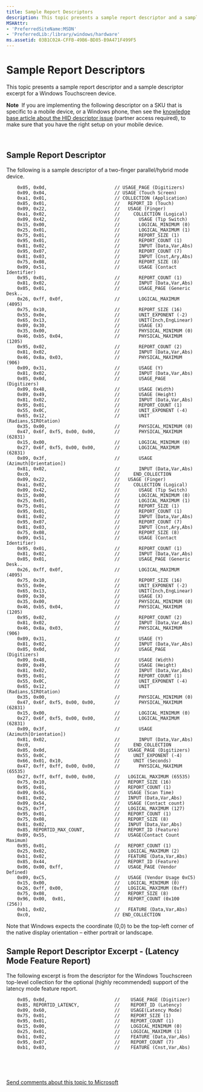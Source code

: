 ```yaml
---
title: Sample Report Descriptors
description: This topic presents a sample report descriptor and a sample descriptor excerpt for a Windows Touchscreen device.
MSHAttr:
- 'PreferredSiteName:MSDN'
- 'PreferredLib:/library/windows/hardware'
ms.assetid: 03B1C02A-CFFB-49B6-BD85-B9A471F499F5
---
```


# Sample Report Descriptors


This topic presents a sample report descriptor and a sample descriptor excerpt for a Windows Touchscreen device.

**Note**  If you are implementing the following descriptor on a SKU that is specific to a mobile device, or a Windows phone, then see the [knowledge base article about the HID descriptor issue](https://connect.microsoft.com/site1304/Downloads/DownloadDetails.aspx?DownloadID=57812) (partner access required), to make sure that you have the right setup on your mobile device.

 

## Sample Report Descriptor


The following is a sample descriptor of a two-finger parallel/hybrid mode device.

``` syntax
    0x05, 0x0d,                         // USAGE_PAGE (Digitizers)          
    0x09, 0x04,                         // USAGE (Touch Screen)             
    0xa1, 0x01,                         // COLLECTION (Application)         
    0x85, 0x01,                         //   REPORT_ID (Touch)              
    0x09, 0x22,                         //   USAGE (Finger)                 
    0xa1, 0x02,                         //     COLLECTION (Logical)  
    0x09, 0x42,                         //       USAGE (Tip Switch)           
    0x15, 0x00,                         //       LOGICAL_MINIMUM (0)          
    0x25, 0x01,                         //       LOGICAL_MAXIMUM (1)          
    0x75, 0x01,                         //       REPORT_SIZE (1)              
    0x95, 0x01,                         //       REPORT_COUNT (1)             
    0x81, 0x02,                         //       INPUT (Data,Var,Abs) 
    0x95, 0x07,                         //       REPORT_COUNT (7)  
    0x81, 0x03,                         //       INPUT (Cnst,Ary,Abs)
    0x75, 0x08,                         //       REPORT_SIZE (8)
    0x09, 0x51,                         //       USAGE (Contact Identifier)
    0x95, 0x01,                         //       REPORT_COUNT (1)             
    0x81, 0x02,                         //       INPUT (Data,Var,Abs) 
    0x05, 0x01,                         //       USAGE_PAGE (Generic Desk..
    0x26, 0xff, 0x0f,                   //       LOGICAL_MAXIMUM (4095)         
    0x75, 0x10,                         //       REPORT_SIZE (16)             
    0x55, 0x0e,                         //       UNIT_EXPONENT (-2)           
    0x65, 0x13,                         //       UNIT(Inch,EngLinear)                  
    0x09, 0x30,                         //       USAGE (X)                    
    0x35, 0x00,                         //       PHYSICAL_MINIMUM (0)         
    0x46, 0xb5, 0x04,                   //       PHYSICAL_MAXIMUM (1205)
    0x95, 0x02,                         //       REPORT_COUNT (2)         
    0x81, 0x02,                         //       INPUT (Data,Var,Abs)         
    0x46, 0x8a, 0x03,                   //       PHYSICAL_MAXIMUM (906)
    0x09, 0x31,                         //       USAGE (Y)                    
    0x81, 0x02,                         //       INPUT (Data,Var,Abs)
    0x05, 0x0d,                         //       USAGE_PAGE (Digitizers)
    0x09, 0x48,                         //       USAGE (Width)                
    0x09, 0x49,                         //       USAGE (Height)               
    0x81, 0x02,                         //       INPUT (Data,Var,Abs)
    0x95, 0x01,                         //       REPORT_COUNT (1)
    0x55, 0x0C,                         //       UNIT_EXPONENT (-4)           
    0x65, 0x12,                         //       UNIT (Radians,SIROtation)        
    0x35, 0x00,                         //       PHYSICAL_MINIMUM (0)         
    0x47, 0x6f, 0xf5, 0x00, 0x00,       //       PHYSICAL_MAXIMUM (62831)      
    0x15, 0x00,                         //       LOGICAL_MINIMUM (0)      
    0x27, 0x6f, 0xf5, 0x00, 0x00,       //       LOGICAL_MAXIMUM (62831)        
    0x09, 0x3f,                         //       USAGE (Azimuth[Orientation]) 
    0x81, 0x02,                         //       INPUT (Data,Var,Abs)  
    0xc0,                               //     END_COLLECTION
    0x09, 0x22,                         //   USAGE (Finger)                 
    0xa1, 0x02,                         //     COLLECTION (Logical)  
    0x09, 0x42,                         //       USAGE (Tip Switch)           
    0x15, 0x00,                         //       LOGICAL_MINIMUM (0)          
    0x25, 0x01,                         //       LOGICAL_MAXIMUM (1)          
    0x75, 0x01,                         //       REPORT_SIZE (1)              
    0x95, 0x01,                         //       REPORT_COUNT (1)             
    0x81, 0x02,                         //       INPUT (Data,Var,Abs) 
    0x95, 0x07,                         //       REPORT_COUNT (7)  
    0x81, 0x03,                         //       INPUT (Cnst,Ary,Abs)
    0x75, 0x08,                         //       REPORT_SIZE (8)
    0x09, 0x51,                         //       USAGE (Contact Identifier)
    0x95, 0x01,                         //       REPORT_COUNT (1)             
    0x81, 0x02,                         //       INPUT (Data,Var,Abs) 
    0x05, 0x01,                         //       USAGE_PAGE (Generic Desk..
    0x26, 0xff, 0x0f,                   //       LOGICAL_MAXIMUM (4095)         
    0x75, 0x10,                         //       REPORT_SIZE (16)             
    0x55, 0x0e,                         //       UNIT_EXPONENT (-2)           
    0x65, 0x13,                         //       UNIT(Inch,EngLinear)                  
    0x09, 0x30,                         //       USAGE (X)                    
    0x35, 0x00,                         //       PHYSICAL_MINIMUM (0)         
    0x46, 0xb5, 0x04,                   //       PHYSICAL_MAXIMUM (1205)
    0x95, 0x02,                         //       REPORT_COUNT (2)         
    0x81, 0x02,                         //       INPUT (Data,Var,Abs)         
    0x46, 0x8a, 0x03,                   //       PHYSICAL_MAXIMUM (906)
    0x09, 0x31,                         //       USAGE (Y)                    
    0x81, 0x02,                         //       INPUT (Data,Var,Abs)
    0x05, 0x0d,                         //       USAGE_PAGE (Digitizers)
    0x09, 0x48,                         //       USAGE (Width)                
    0x09, 0x49,                         //       USAGE (Height)               
    0x81, 0x02,                         //       INPUT (Data,Var,Abs)
    0x95, 0x01,                         //       REPORT_COUNT (1)
    0x55, 0x0C,                         //       UNIT_EXPONENT (-4)           
    0x65, 0x12,                         //       UNIT (Radians,SIROtation)        
    0x35, 0x00,                         //       PHYSICAL_MINIMUM (0)         
    0x47, 0x6f, 0xf5, 0x00, 0x00,       //       PHYSICAL_MAXIMUM (62831)      
    0x15, 0x00,                         //       LOGICAL_MINIMUM (0)      
    0x27, 0x6f, 0xf5, 0x00, 0x00,       //       LOGICAL_MAXIMUM (62831)        
    0x09, 0x3f,                         //       USAGE (Azimuth[Orientation]) 
    0x81, 0x02,                         //       INPUT (Data,Var,Abs)  
    0xc0,                               //     END_COLLECTION
    0x05, 0x0d,                         //   USAGE_PAGE (Digitizers)
    0x55, 0x0C,                         //     UNIT_EXPONENT (-4)           
    0x66, 0x01, 0x10,                   //     UNIT (Seconds)        
    0x47, 0xff, 0xff, 0x00, 0x00,       //       PHYSICAL_MAXIMUM (65535)
    0x27, 0xff, 0xff, 0x00, 0x00,       //   LOGICAL_MAXIMUM (65535) 
    0x75, 0x10,                         //   REPORT_SIZE (16)             
    0x95, 0x01,                         //   REPORT_COUNT (1) 
    0x09, 0x56,                         //   USAGE (Scan Time)
    0x81, 0x02,                         //   INPUT (Data,Var,Abs)         
    0x09, 0x54,                         //   USAGE (Contact count)
    0x25, 0x7f,                         //   LOGICAL_MAXIMUM (127) 
    0x95, 0x01,                         //   REPORT_COUNT (1)
    0x75, 0x08,                         //   REPORT_SIZE (8)    
    0x81, 0x02,                         //   INPUT (Data,Var,Abs)
    0x85, REPORTID_MAX_COUNT,           //   REPORT_ID (Feature)              
    0x09, 0x55,                         //   USAGE(Contact Count Maximum)
    0x95, 0x01,                         //   REPORT_COUNT (1)
    0x25, 0x02,                         //   LOGICAL_MAXIMUM (2)
    0xb1, 0x02,                         //   FEATURE (Data,Var,Abs)
    0x85, 0x44,                         //   REPORT_ID (Feature)
    0x06, 0x00, 0xff,                   //   USAGE_PAGE (Vendor Defined)  
    0x09, 0xC5,                         //   USAGE (Vendor Usage 0xC5)    
    0x15, 0x00,                         //   LOGICAL_MINIMUM (0)          
    0x26, 0xff, 0x00,                   //   LOGICAL_MAXIMUM (0xff) 
    0x75, 0x08,                         //   REPORT_SIZE (8)             
    0x96, 0x00,  0x01,                  //   REPORT_COUNT (0x100 (256))             
    0xb1, 0x02,                         //   FEATURE (Data,Var,Abs) 
    0xc0,                               // END_COLLECTION 
```

Note that Windows expects the coordinate (0,0) to be the top-left corner of the native display orientation – either portrait or landscape.

## Sample Report Descriptor Excerpt - (Latency Mode Feature Report)


The following excerpt is from the descriptor for the Windows Touchscreen top-level collection for the optional (highly recommended) support of the latency mode feature report.

``` syntax
    0x05, 0x0d,                         //    USAGE_PAGE (Digitizer)
    0x85, REPORTID_LATENCY,             //    REPORT_ID (Latency)              
    0x09, 0x60,                         //    USAGE(Latency Mode)
    0x75, 0x01,                         //    REPORT_SIZE (1) 
    0x95, 0x01,                         //    REPORT_COUNT (1)
    0x15, 0x00,                         //    LOGICAL_MINIMUM (0)
    0x25, 0x01,                         //    LOGICAL_MAXIMUM (1)
    0xb1, 0x02,                         //    FEATURE (Data,Var,Abs)
    0x95, 0x07,                         //    REPORT_COUNT (7)             
    0xb1, 0x03,                         //    FEATURE (Cnst,Var,Abs)        
```

 

 

[Send comments about this topic to Microsoft](mailto:wsddocfb@microsoft.com?subject=Documentation%20feedback%20%5Bp_WEG_Hardware\p_weg_hardware%5D:%20Sample%20Report%20Descriptors%20%20RELEASE:%20%285/9/2016%29&body=%0A%0APRIVACY%20STATEMENT%0A%0AWe%20use%20your%20feedback%20to%20improve%20the%20documentation.%20We%20don't%20use%20your%20email%20address%20for%20any%20other%20purpose,%20and%20we'll%20remove%20your%20email%20address%20from%20our%20system%20after%20the%20issue%20that%20you're%20reporting%20is%20fixed.%20While%20we're%20working%20to%20fix%20this%20issue,%20we%20might%20send%20you%20an%20email%20message%20to%20ask%20for%20more%20info.%20Later,%20we%20might%20also%20send%20you%20an%20email%20message%20to%20let%20you%20know%20that%20we've%20addressed%20your%20feedback.%0A%0AFor%20more%20info%20about%20Microsoft's%20privacy%20policy,%20see%20http://privacy.microsoft.com/default.aspx. "Send comments about this topic to Microsoft")




